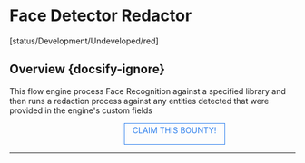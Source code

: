 <!--TODO: Replace all references to "VDA", "Developer Application", and "Developer App" with "Veritone Developer"-->
<style>
    #claim-this-flow-btn {
        display: block;
        color: #2F80ED;
        border: 1px solid #2F80ED;
        width: 170px;
        height: 30px;
        text-align: center;
        padding: 3px;
        position: relative;
        text-decoration: none;
        left: 40%;
    }
</style>
# Face Detector Redactor

[status/Development/Undeveloped/red]


## Overview {docsify-ignore}
This flow engine process Face Recognition against a specified library and then runs a redaction process against any entities detected that were provided in the engine's custom fields

<a target="_blank" href="https://forms.gle/tkVjfrtyBDrXyoji7" id="claim-this-flow-btn">CLAIM THIS BOUNTY!</a>
<hr>